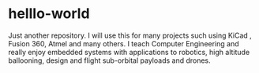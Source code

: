 # helllo-world
Just another repository. I will use this for many projects such using KiCad , Fusion 360, Atmel and many others. I teach Computer Engineering and really enjoy embedded systems with applications to robotics, high altitude ballooning, design and flight sub-orbital payloads and drones.
